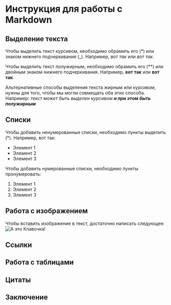 #  Инструкция для работы с Markdown

## Выделение текста

Чтобы выделить текст курсивом, необходимо обрамить его (*) или знаком нижнего подчеркивания (_). Например, *вот так* или _вот так_.

Чтобы выделить текст полужирным, необходимо обрамить его (**) или двойным знаком нижнего подчеркивания. Например, **вот так** или __вот так__.

Альтернативные способы выделения текста жирным или курсивом, нужны для того, чтобы мы могли совмещать оба этих способа. Например: _текст может быть выделен курсивом **и при этом быть полужирным**_

## Списки

Чтобы добавить ненумерованные списки, необходимо пункты выделить (*).
Например, вот так:
* Элемент 1
* Элемент 2
* Элемент 3

Чтобы добавить нумерованные списки, необходимо пункты пронумеровать:
1. Элемент 1
2. Элемент 2
3. Элемент 3

## Работа с изображением

Чтобы вставить изображение в текст, достаточно написать следующее: 
![А это Клавочка!](Klavochka.JPG)


## Ссылки

## Работа с таблицами

## Цитаты

## Заключение
